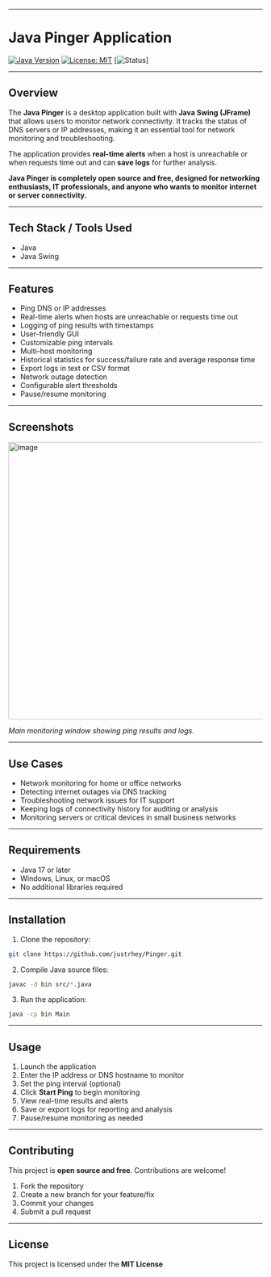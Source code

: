 
---

# Java Pinger Application

[![Java Version](https://img.shields.io/badge/Java-17+-blue)](https://www.java.com/)
[![License: MIT](https://img.shields.io/badge/License-MIT-green)](https://opensource.org/licenses/MIT)
[![Status](https://img.shields.io/badge/Status-Active-brightgreen)]

---

## Overview

The **Java Pinger** is a desktop application built with **Java Swing (JFrame)** that allows users to monitor network connectivity. It tracks the status of DNS servers or IP addresses, making it an essential tool for network monitoring and troubleshooting.

The application provides **real-time alerts** when a host is unreachable or when requests time out and can **save logs** for further analysis.

**Java Pinger is completely open source and free, designed for networking enthusiasts, IT professionals, and anyone who wants to monitor internet or server connectivity.**

---

## Tech Stack / Tools Used

* Java
* Java Swing

---

## Features

* Ping DNS or IP addresses
* Real-time alerts when hosts are unreachable or requests time out
* Logging of ping results with timestamps
* User-friendly GUI
* Customizable ping intervals
* Multi-host monitoring
* Historical statistics for success/failure rate and average response time
* Export logs in text or CSV format
* Network outage detection
* Configurable alert thresholds
* Pause/resume monitoring

---

## Screenshots

<img width="700" height="550" alt="image" src="https://github.com/user-attachments/assets/ec10805b-f16e-4802-b1b3-2d3013128c99" />

*Main monitoring window showing ping results and logs.*

---

## Use Cases

* Network monitoring for home or office networks
* Detecting internet outages via DNS tracking
* Troubleshooting network issues for IT support
* Keeping logs of connectivity history for auditing or analysis
* Monitoring servers or critical devices in small business networks

---

## Requirements

* Java 17 or later
* Windows, Linux, or macOS
* No additional libraries required

---

## Installation

1. Clone the repository:

```bash
git clone https://github.com/justrhey/Pinger.git
```

2. Compile Java source files:

```bash
javac -d bin src/*.java
```

3. Run the application:

```bash
java -cp bin Main
```

---

## Usage

1. Launch the application
2. Enter the IP address or DNS hostname to monitor
3. Set the ping interval (optional)
4. Click **Start Ping** to begin monitoring
5. View real-time results and alerts
6. Save or export logs for reporting and analysis
7. Pause/resume monitoring as needed

---

## Contributing

This project is **open source and free**. Contributions are welcome!

1. Fork the repository
2. Create a new branch for your feature/fix
3. Commit your changes
4. Submit a pull request

---

## License

This project is licensed under the **MIT License**

